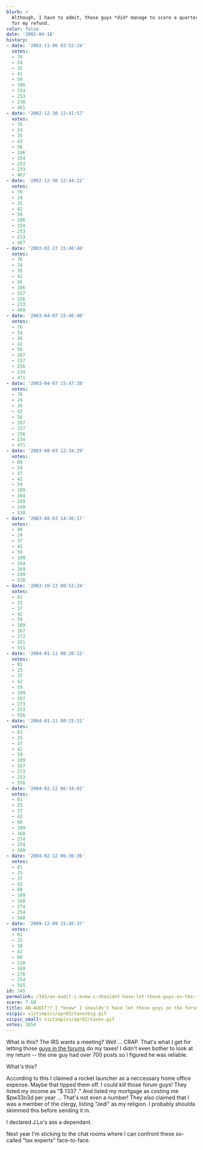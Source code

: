 ```yaml
---
blurb: >
  Although, I have to admit, those guys *did* manage to score a quarter of a million
  for my refund.
color: false
date: '2002-04-18'
history:
- date: '2002-11-06 03:52:24'
  votes:
  - 76
  - 24
  - 35
  - 41
  - 56
  - 106
  - 154
  - 253
  - 230
  - 461
- date: '2002-12-30 12:41:57'
  votes:
  - 76
  - 24
  - 35
  - 42
  - 56
  - 106
  - 154
  - 253
  - 233
  - 467
- date: '2002-12-30 12:44:22'
  votes:
  - 76
  - 24
  - 35
  - 42
  - 56
  - 106
  - 154
  - 253
  - 233
  - 467
- date: '2003-02-27 15:46:40'
  votes:
  - 76
  - 24
  - 35
  - 42
  - 56
  - 106
  - 157
  - 256
  - 233
  - 469
- date: '2003-04-07 15:46:40'
  votes:
  - 76
  - 24
  - 36
  - 42
  - 56
  - 107
  - 157
  - 256
  - 234
  - 471
- date: '2003-04-07 15:47:38'
  votes:
  - 76
  - 24
  - 36
  - 42
  - 56
  - 107
  - 157
  - 256
  - 234
  - 471
- date: '2003-08-03 12:34:29'
  votes:
  - 80
  - 24
  - 37
  - 42
  - 59
  - 109
  - 164
  - 269
  - 249
  - 538
- date: '2003-08-03 14:36:17'
  votes:
  - 80
  - 24
  - 37
  - 42
  - 59
  - 109
  - 164
  - 269
  - 249
  - 538
- date: '2003-10-13 00:52:24'
  votes:
  - 81
  - 25
  - 37
  - 42
  - 59
  - 109
  - 167
  - 272
  - 251
  - 551
- date: '2004-01-11 00:20:12'
  votes:
  - 81
  - 25
  - 37
  - 42
  - 59
  - 109
  - 167
  - 273
  - 253
  - 556
- date: '2004-01-11 00:25:31'
  votes:
  - 81
  - 25
  - 37
  - 42
  - 59
  - 109
  - 167
  - 273
  - 253
  - 556
- date: '2004-02-12 06:34:02'
  votes:
  - 81
  - 25
  - 37
  - 42
  - 60
  - 109
  - 168
  - 274
  - 254
  - 560
- date: '2004-02-12 06:36:36'
  votes:
  - 81
  - 25
  - 37
  - 42
  - 60
  - 109
  - 168
  - 274
  - 254
  - 560
- date: '2009-12-09 15:45:37'
  votes:
  - 81
  - 25
  - 38
  - 42
  - 60
  - 110
  - 169
  - 276
  - 254
  - 565
id: 345
permalink: /345/an-audit-i-knew-i-shouldnt-have-let-those-guys-on-the-forums-do-my-taxes/
score: 7.68
title: AN AUDIT!? I *knew* I shouldn't have let those guys on the forums do my taxes!
vicpic: victimpics/apr02/taxesbig.gif
vicpic_small: victimpics/apr02/taxes.gif
votes: 1654
---
```


What is this? The IRS wants a meeting? Well ... CRAP. That's what I get
for letting those [guys in the
forums](http://web.archive.org/web/20020418000000/http://www.forumplanet.com/gamespy)
do my taxes! I didn't even bother to look at my return -- the one guy
had over 700 posts so I figured he was reliable.

What's this?

According to this I claimed a rocket launcher as a neccessary home
office expense. Maybe that tipped them off. I could *kill* those forum
guys! They listed my income as "$ 1337 ." And listed my mortgage as
costing me $pw33n3d per year ... That's not even a number! They also
claimed that I was a member of the clergy, listing "Jedi" as my
religion. I probably shoulda skimmed this before sending it in.

I declared J.Lo's ass a dependant.

Next year I'm sticking to the chat rooms where I can confront these
so-called "tax experts" face-to-face.